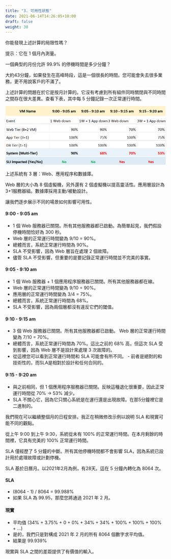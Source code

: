 ```yaml
---
title: "3. 可用性狀態"
date: 2021-06-14T14:26:05+10:00
draft: false
weight: 30
---
```


你能發現上述計算的局限性嗎？

提示：它在 1 個月內測量。

一個典型的月份允許 99.9% 的停機時間是多少分鐘？

大約43分鐘，如果發生在高峰時段，這是一個很長的時間。您可能會失去很多業務，更不用說客戶的不滿了。

上述計算的問題在於它是按月計算的。它沒有考慮到所有組件同時關閉與不同時間之間存在很大差異。查看下表，其中每 5 分鐘記錄一次正常運行時間。

![SLA 包括停機時間](1.7.3-fig-1.png)

上述系統有 3 層：Web、應用程序和數據庫。

Web 層的大小為 8 個虛擬機，另外還有 2 個虛擬機以提高靈活性。應用層設計為3+1服務器組。數據庫採用主動/被動設計。

讓我們逐步展示不同的場景如何影響可用性。

#### 9:00 - 9:05 am

- 1 個 Web 服務器已關閉。所有其他服務器都已啟動。為簡單起見，我們假設停機時間恰好為 300 秒。
- Web 層的正常運行時間變為 9/10 = 90%。
- 總體而言，系統正常運行時間為 90%。
- SLA 不受影響，因為 Web 層旨在處理 2 個故障。
- 儘管 SLA 不受影響，但重要的是要記錄正常運行時間並不完美的事實。

#### 9:05 - 9:10 am

- 1 個 Web 服務器 + 1 個應用程序服務器已關閉。所有其他服務器都在線。
- Web 層的正常運行時間變為 9/10 = 90%。
- 應用層的正常運行時間變為 3/4 = 75%。
- 總體而言，系統正常運行時間為 68%。
- SLA 不受影響，因為兩個層都沒有違反它們的閾值。

#### 9:10 - 9:15 am

- 3 個 Web 服務器已關閉。所有其他服務器都已啟動。 Web 層的正常運行時間變為 7/10 = 70%。
- 總體而言，系統正常運行時間為 70%。這比之前的 68% 高，但這次 SLA 受到影響，因為 Web 層不是設計來處理 3 次故障的。
- 從這裡您可以看到正常運行時間和 SLA 可能會有所不同。 - 前者是絕對的和技術性的，而SLA是相對於設計和任何合同的。

#### 9:15 - 9:20 am

- 與之前相同，但 1 個應用程序服務器已關閉。反映這種退化很重要，因此正常運行時間從 70% -> 53% 減少。
- SLA 不關心它，因為它只關心系統是在運行還是出現故障。在那5分鐘裡它是二進制的。

我們現在可以繼續整個月的日程安排。我正在稍微修改示例以說明 SLA 和現實可能不同的觀點。

從上午 9:00 到上午 9:30，系統從未有 100% 的正常運行時間。在本月剩餘的時間裡，它具有完美的 100% 正常運行時間。

SLA 僅經歷了 5 分鐘的中斷。所有其他停機時間都不會影響 SLA，因為系統已設計用於處理故障或計劃停機。

SLA 基於日曆月。以2021年2月為例，有28天。這在 5 分鐘內轉化為 8064 次。

#### SLA

- (8064 - 1) / 8064 = 99.988%
- 如果 SLA 為 99.95，那麼您將通過 2021 年 2 月。

#### 現實

- 平均值 (34% + 3.75% + 0 + 0% + 34% + 34% + 100% + 100% + 100% + ...)
- 是的，我們只是對構成 2021 年 2 月的所有 8064 個數字求平均值。
- 結果是 99.939%

現實與 SLA 之間的差距提供了有價值的輸入。